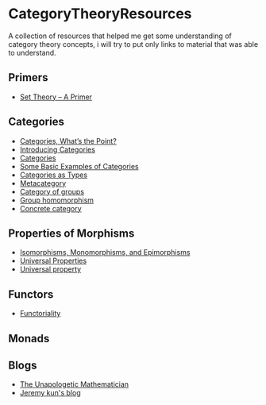 # CategoryTheoryResources

A collection of resources that helped me get some understanding of category theory concepts, 
i will try to put only links to material that was able to understand.

## Primers 
* [Set Theory – A Primer](https://jeremykun.com/2011/07/09/set-theory-a-primer/)

## Categories
* [Categories, What’s the Point?](https://jeremykun.com/2013/04/16/categories-whats-the-point/)
* [Introducing Categories](https://jeremykun.com/2013/04/24/introducing-categories/)
* [Categories](https://unapologetic.wordpress.com/2007/05/22/categories/)
* [Some Basic Examples of Categories](http://scienceblogs.com/goodmath/2006/06/09/some-basic-examples-of-categor/)
* [Categories as Types](https://jeremykun.com/2013/05/04/categories-as-types/)
* [Metacategory](https://ncatlab.org/nlab/show/metacategory)
* [Category of groups](https://en.wikipedia.org/wiki/Category_of_groups)
* [Group homomorphism](https://en.wikipedia.org/wiki/Group_homomorphism)
* [Concrete category](https://en.wikipedia.org/wiki/Concrete_category)

## Properties of Morphisms
* [Isomorphisms, Monomorphisms, and Epimorphisms](https://jeremykun.com/2013/05/15/properties-of-morphisms/)
* [Universal Properties](https://jeremykun.com/2013/05/24/universal-properties/)
* [Universal property](https://en.wikipedia.org/wiki/Universal_property)

## Functors
* [Functoriality](https://jeremykun.com/2013/07/14/functoriality/)

## Monads

## Blogs
* [The Unapologetic Mathematician](https://unapologetic.wordpress.com/)
* [Jeremy kun's blog](https://jeremykun.com/)
